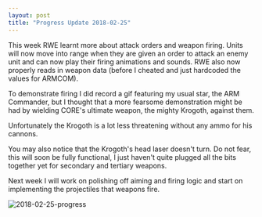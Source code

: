 ```yaml
---
layout: post
title: "Progress Update 2018-02-25"
---
```


This week RWE learnt more about attack orders and weapon firing. Units will now move into range when they are given an order to attack an enemy unit and can now play their firing animations and sounds. RWE also now properly reads in weapon data (before I cheated and just hardcoded the values for ARMCOM).

To demonstrate firing I did record a gif featuring my usual star, the ARM Commander, but I thought that a more fearsome demonstration might be had by wielding CORE's ultimate weapon, the mighty Krogoth, against them.

Unfortunately the Krogoth is a lot less threatening without any ammo for his cannons.

You may also notice that the Krogoth's head laser doesn't turn. Do not fear, this will soon be fully functional, I just haven't quite plugged all the bits together yet for secondary and tertiary weapons.

Next week I will work on polishing off aiming and firing logic and start on implementing the projectiles that weapons fire.

![2018-02-25-progress](/pics/progress-2018-02-25.gif)
